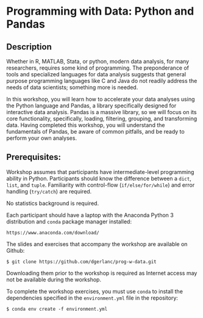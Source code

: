# Programming with Data: Python and Pandas

## Description

Whether in R, MATLAB, Stata, or python, modern data analysis, for many
researchers, requires some kind of programming. The preponderance of tools and
specialized languages for data analysis suggests that general purpose
programming languages like C and Java do not readily address the needs of data
scientists; something more is needed.

In this workshop, you will learn how to accelerate your data analyses using the
Python language and Pandas, a library specifically designed for interactive data
analysis. Pandas is a massive library, so we will focus on its core
functionality, specifically, loading, filtering, grouping, and transforming
data. Having completed this workshop, you will understand the fundamentals of
Pandas, be aware of common pitfalls, and be ready to perform your own analyses.

## Prerequisites:

Workshop assumes that participants have intermediate-level programming ability
in Python. Participants should know the difference between a `dict`, `list`, and
`tuple`. Familiarity with control-flow (`if/else/for/while`) and error handling
(`try/catch`) are required.

No statistics background is required.

Each participant should have a laptop with the Anaconda Python 3 distribution
and `conda` package manager installed:

```
https://www.anaconda.com/download/
```

The slides and exercises that accompany the workshop are available on Github:

```
$ git clone https://github.com/dgerlanc/prog-w-data.git
```

Downloading them prior to the workshop is required as Internet access may not be
available during the workshop.

To complete the workshop exercises, you must use `conda` to install the
dependencies specified in the `environment.yml` file in the repository:

```
$ conda env create -f environment.yml
```

